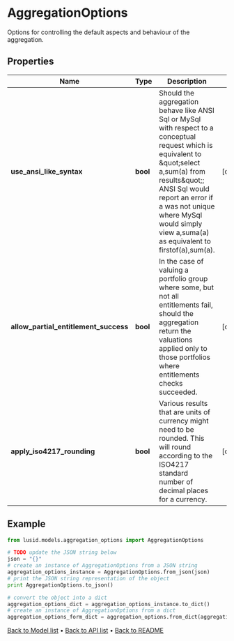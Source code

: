 # AggregationOptions

Options for controlling the default aspects and behaviour of the aggregation.

## Properties
Name | Type | Description | Notes
------------ | ------------- | ------------- | -------------
**use_ansi_like_syntax** | **bool** | Should the aggregation behave like ANSI Sql or MySql with respect to a conceptual request which is equivalent to \&quot;select a,sum(a) from results\&quot;;  ANSI Sql would report an error if a was not unique where MySql would simply view a,suma(a) as equivalent to firstof(a),sum(a). | [optional] 
**allow_partial_entitlement_success** | **bool** | In the case of valuing a portfolio group where some, but not all entitlements fail, should the aggregation return the valuations  applied only to those portfolios where entitlements checks succeeded. | [optional] 
**apply_iso4217_rounding** | **bool** | Various results that are units of currency might need to be rounded.  This will round according to the ISO4217 standard number of decimal places for a currency. | [optional] 

## Example

```python
from lusid.models.aggregation_options import AggregationOptions

# TODO update the JSON string below
json = "{}"
# create an instance of AggregationOptions from a JSON string
aggregation_options_instance = AggregationOptions.from_json(json)
# print the JSON string representation of the object
print AggregationOptions.to_json()

# convert the object into a dict
aggregation_options_dict = aggregation_options_instance.to_dict()
# create an instance of AggregationOptions from a dict
aggregation_options_form_dict = aggregation_options.from_dict(aggregation_options_dict)
```
[Back to Model list](../README.md#documentation-for-models) &#8226; [Back to API list](../README.md#documentation-for-api-endpoints) &#8226; [Back to README](../README.md)


